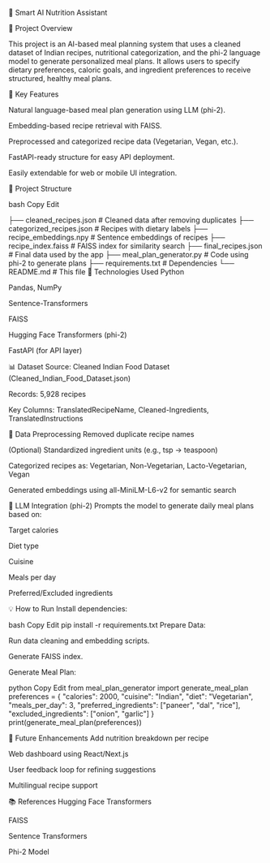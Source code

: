 🥗 Smart AI Nutrition Assistant 


📌 Project Overview


This project is an AI-based meal planning system that uses a cleaned dataset of Indian recipes, nutritional categorization, and the phi-2 language model to generate personalized meal plans. It allows users to specify dietary preferences, caloric goals, and ingredient preferences to receive structured, healthy meal plans.


🚀 Key Features

Natural language-based meal plan generation using LLM (phi-2).

Embedding-based recipe retrieval with FAISS.

Preprocessed and categorized recipe data (Vegetarian, Vegan, etc.).

FastAPI-ready structure for easy API deployment.

Easily extendable for web or mobile UI integration.

📂 Project Structure

bash
Copy
Edit

├── cleaned_recipes.json             # Cleaned data after removing duplicates
├── categorized_recipes.json         # Recipes with dietary labels
├── recipe_embeddings.npy            # Sentence embeddings of recipes
├── recipe_index.faiss               # FAISS index for similarity search
├── final_recipes.json               # Final data used by the app
├── meal_plan_generator.py           # Code using phi-2 to generate plans
├── requirements.txt                 # Dependencies
└── README.md                        # This file
🧠 Technologies Used
Python

Pandas, NumPy

Sentence-Transformers

FAISS

Hugging Face Transformers (phi-2)

FastAPI (for API layer)

📊 Dataset
Source: Cleaned Indian Food Dataset (Cleaned_Indian_Food_Dataset.json)

Records: 5,928 recipes

Key Columns: TranslatedRecipeName, Cleaned-Ingredients, TranslatedInstructions

🧹 Data Preprocessing
Removed duplicate recipe names

(Optional) Standardized ingredient units (e.g., tsp → teaspoon)

Categorized recipes as: Vegetarian, Non-Vegetarian, Lacto-Vegetarian, Vegan

Generated embeddings using all-MiniLM-L6-v2 for semantic search

🤖 LLM Integration (phi-2)
Prompts the model to generate daily meal plans based on:

Target calories

Diet type

Cuisine

Meals per day

Preferred/Excluded ingredients

💡 How to Run
Install dependencies:

bash
Copy
Edit
pip install -r requirements.txt
Prepare Data:

Run data cleaning and embedding scripts.

Generate FAISS index.

Generate Meal Plan:

python
Copy
Edit
from meal_plan_generator import generate_meal_plan
preferences = {
    "calories": 2000,
    "cuisine": "Indian",
    "diet": "Vegetarian",
    "meals_per_day": 3,
    "preferred_ingredients": ["paneer", "dal", "rice"],
    "excluded_ingredients": ["onion", "garlic"]
}
print(generate_meal_plan(preferences))


🔮 Future Enhancements
Add nutrition breakdown per recipe

Web dashboard using React/Next.js

User feedback loop for refining suggestions

Multilingual recipe support

📚 References
Hugging Face Transformers

FAISS

Sentence Transformers

Phi-2 Model
